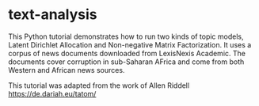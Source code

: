 # text-analysis

This Python tutorial demonstrates how to run two kinds of topic models, Latent Dirichlet Allocation and Non-negative Matrix Factorization. It uses a corpus of news documents downloaded from LexisNexis Academic. The documents cover corruption in sub-Saharan AFrica and come from both Western and African news sources.

This tutorial was adapted from the work of Allen Riddell https://de.dariah.eu/tatom/
